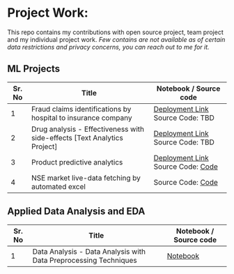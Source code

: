 # Project Work:
This repo contains my contributions with open source project, team project and my individual project work. _Few contains are not available as of certain data restrictions and privacy concerns, you can reach out to me for it._

## ML Projects
Sr. No | Title | Notebook / Source code
--- | --- | --- 
1 | Fraud claims identifications by hospital to insurance company | [Deployment Link](https://hos-inc-rc-api.herokuapp.com/) Source Code: TBD
2 | Drug analysis - Effectiveness with side-effects [Text Analytics Project] | [Deployment Link](https://drug-analysis-api-v2.herokuapp.com/) Source Code: TBD
3 | Product predictive analytics | [Deployment Link](https://i-predict-v1.herokuapp.com/) Source Code: [Code](https://github.com/kunalk3/i_predction)
4 | NSE market live-data fetching by automated excel | Source Code: [Code](https://github.com/kunalk3/NSE_Livedata_from_excel_extraction)

## Applied Data Analysis and EDA
Sr. No | Title | Notebook / Source code
--- | --- | --- 
1 | Data Analysis - Data Analysis with Data Preprocessing Techniques | [Notebook](https://github.com/kunalk3/ML_DataBucket_Analysis-Preprocessing-Visualizations_v2/tree/main/Data_Prepocessing)
